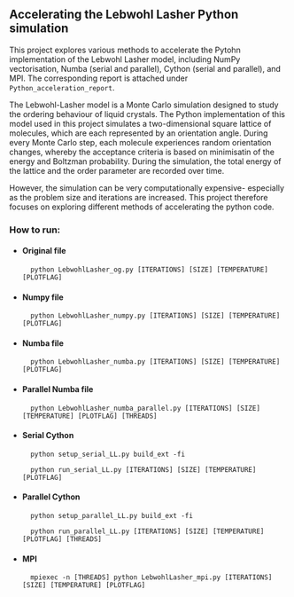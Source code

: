 
## Accelerating the Lebwohl Lasher Python simulation

This project explores various methods to accelerate the Pytohn implementation of the Lebwohl
Lasher model, including NumPy vectorisation, Numba (serial and parallel), Cython (serial and parallel), and MPI. 
The corresponding report is attached under  `Python_acceleration_report`.

The Lebwohl-Lasher model is a Monte Carlo simulation designed to study the ordering behaviour of liquid crystals.
The Python implementation of this model used in this project simulates a two-dimensional square lattice of molecules,
which are each represented by an orientation angle. During every Monte Carlo step, each molecule experiences random
orientation changes, whereby the acceptance criteria is based on minimisatin of the energy and Boltzman probability.
During the simulation, the total energy of the lattice and the order parameter are recorded over time.

However, the simulation can be very computationally expensive- especially as the problem size and iterations are
increased. This project therefore focuses on exploring different methods of accelerating the python code.


### How to run: 

- #### Original file

        python LebwohlLasher_og.py [ITERATIONS] [SIZE] [TEMPERATURE] [PLOTFLAG]

- #### Numpy file

        python LebwohlLasher_numpy.py [ITERATIONS] [SIZE] [TEMPERATURE] [PLOTFLAG]

- #### Numba file

        python LebwohlLasher_numba.py [ITERATIONS] [SIZE] [TEMPERATURE] [PLOTFLAG]


- #### Parallel Numba file

        python LebwohlLasher_numba_parallel.py [ITERATIONS] [SIZE] [TEMPERATURE] [PLOTFLAG] [THREADS]


- #### Serial Cython

        python setup_serial_LL.py build_ext -fi

        python run_serial_LL.py [ITERATIONS] [SIZE] [TEMPERATURE] [PLOTFLAG]


- #### Parallel Cython

        python setup_parallel_LL.py build_ext -fi

        python run_parallel_LL.py [ITERATIONS] [SIZE] [TEMPERATURE] [PLOTFLAG] [THREADS]

- #### MPI

        mpiexec -n [THREADS] python LebwohlLasher_mpi.py [ITERATIONS] [SIZE] [TEMPERATURE] [PLOTFLAG]
